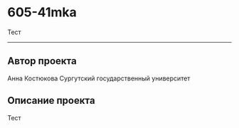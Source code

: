 # 605-41mka
Тест
***
## Автор проекта
Анна Костюкова
Сургутский государственный университет
## Описание проекта
Тест

